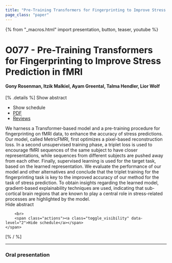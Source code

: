 ```yaml
---
title: "Pre-Training Transformers for Fingerprinting to Improve Stress Prediction in fMRI"
page_class: "paper"
---
```


{% from "_macros.html" import presentation, button, teaser, youtube %}

# O077 - Pre-Training Transformers for Fingerprinting to Improve Stress Prediction in fMRI

#### Gony Rosenman, Itzik Malkiel, Ayam Greental, Talma Hendler, Lior Wolf

[% .details %]
<a class="toggle_visibility" data-selector=".abstract" data-level="3">Show abstract</a>
- <a class="toggle_visibility" data-selector=".schedule" data-level="3">Show schedule</a>
- <a href="https://openreview.net/pdf?id=W9qI8DwoUFF">PDF</a>
- <a href="https://openreview.net/forum?id=W9qI8DwoUFF">Reviews</a>

<p>
    <span class="abstract">
        We harness a Transformer-based model and a pre-training procedure for fingerprinting on fMRI data, to enhance the accuracy of stress predictions. Our model, called MetricFMRI, first optimizes a pixel-based reconstruction loss. In a second unsupervised training phase, a triplet loss is used to encourage fMRI sequences of the same subject to have closer representations, while sequences from different subjects are pushed away from each other. Finally, supervised learning is used for the target task, based on the learned representation. We evaluate the performance of our model and other alternatives and conclude that the triplet training for the fingerprinting task is key to the improved accuracy of our method for the task of stress prediction. To obtain insights regarding the learned model, gradient-based explainability techniques are used, indicating that sub-cortical brain regions that are known to play a central role in stress-related processes are highlighted by the model. 
        <br>
        <span class="actions"><a class="toggle_visibility" data-level="2">Hide abstract</a></span>
    </span>
</p>

<p>
    <span class="schedule">
        
        <br>
        <span class="actions"><a class="toggle_visibility" data-level="2">Hide schedule</a></span>
    </span>
</p>
[% / %]

---


### Oral presentation
